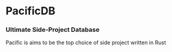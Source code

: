 # PacificDB
### Ultimate Side-Project Database

Pacific is aims to be the top choice of side project written in Rust

